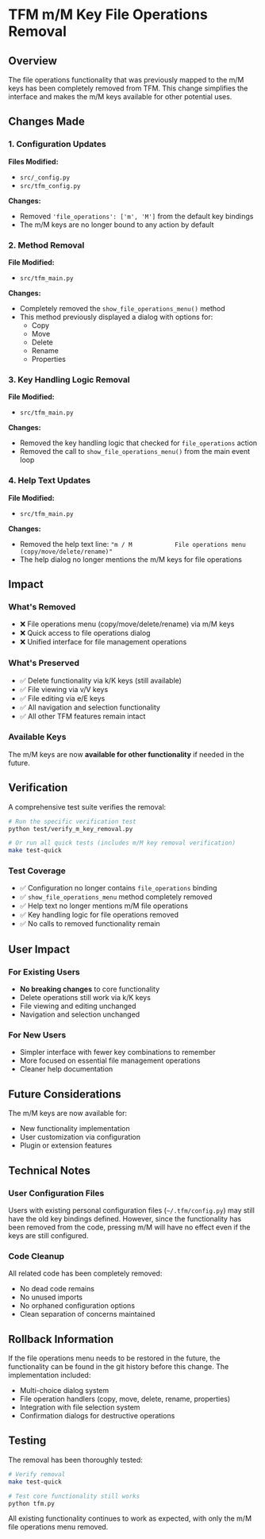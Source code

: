 # TFM m/M Key File Operations Removal

## Overview

The file operations functionality that was previously mapped to the m/M keys has been completely removed from TFM. This change simplifies the interface and makes the m/M keys available for other potential uses.

## Changes Made

### 1. Configuration Updates

**Files Modified:**
- `src/_config.py`
- `src/tfm_config.py`

**Changes:**
- Removed `'file_operations': ['m', 'M']` from the default key bindings
- The m/M keys are no longer bound to any action by default

### 2. Method Removal

**File Modified:**
- `src/tfm_main.py`

**Changes:**
- Completely removed the `show_file_operations_menu()` method
- This method previously displayed a dialog with options for:
  - Copy
  - Move
  - Delete
  - Rename
  - Properties

### 3. Key Handling Logic Removal

**File Modified:**
- `src/tfm_main.py`

**Changes:**
- Removed the key handling logic that checked for `file_operations` action
- Removed the call to `show_file_operations_menu()` from the main event loop

### 4. Help Text Updates

**File Modified:**
- `src/tfm_main.py`

**Changes:**
- Removed the help text line: `"m / M            File operations menu (copy/move/delete/rename)"`
- The help dialog no longer mentions the m/M keys for file operations

## Impact

### What's Removed
- ❌ File operations menu (copy/move/delete/rename) via m/M keys
- ❌ Quick access to file operations dialog
- ❌ Unified interface for file management operations

### What's Preserved
- ✅ Delete functionality via k/K keys (still available)
- ✅ File viewing via v/V keys
- ✅ File editing via e/E keys
- ✅ All navigation and selection functionality
- ✅ All other TFM features remain intact

### Available Keys
The m/M keys are now **available for other functionality** if needed in the future.

## Verification

A comprehensive test suite verifies the removal:

```bash
# Run the specific verification test
python test/verify_m_key_removal.py

# Or run all quick tests (includes m/M key removal verification)
make test-quick
```

### Test Coverage
- ✅ Configuration no longer contains `file_operations` binding
- ✅ `show_file_operations_menu` method completely removed
- ✅ Help text no longer mentions m/M file operations
- ✅ Key handling logic for file operations removed
- ✅ No calls to removed functionality remain

## User Impact

### For Existing Users
- **No breaking changes** to core functionality
- Delete operations still work via k/K keys
- File viewing and editing unchanged
- Navigation and selection unchanged

### For New Users
- Simpler interface with fewer key combinations to remember
- More focused on essential file management operations
- Cleaner help documentation

## Future Considerations

The m/M keys are now available for:
- New functionality implementation
- User customization via configuration
- Plugin or extension features

## Technical Notes

### User Configuration Files
Users with existing personal configuration files (`~/.tfm/config.py`) may still have the old key bindings defined. However, since the functionality has been removed from the code, pressing m/M will have no effect even if the keys are still configured.

### Code Cleanup
All related code has been completely removed:
- No dead code remains
- No unused imports
- No orphaned configuration options
- Clean separation of concerns maintained

## Rollback Information

If the file operations menu needs to be restored in the future, the functionality can be found in the git history before this change. The implementation included:

- Multi-choice dialog system
- File operation handlers (copy, move, delete, rename, properties)
- Integration with file selection system
- Confirmation dialogs for destructive operations

## Testing

The removal has been thoroughly tested:

```bash
# Verify removal
make test-quick

# Test core functionality still works
python tfm.py
```

All existing functionality continues to work as expected, with only the m/M file operations menu removed.